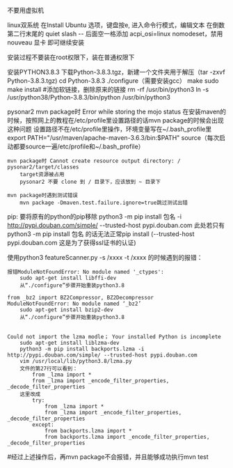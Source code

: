 不要用虚拟机

linux双系统
	在Install Ubuntu 选项，键盘按e, 进入命令行模式，编辑文本
	在倒数第二行末尾的 quiet slash -- 后面空一格添加 acpi_osi=linux nomodeset，禁用nouveau 显卡
	即可继续安装

安装过程不要装在root权限下，装在普通权限下

安装PYTHON3.8.3
	下载Python-3.8.3.tgz，新建一个文件夹用于解压（tar -zxvf Python-3.8.3.tgz)
	cd Python-3.8.3
	./configure（需要安装gcc）
	make
	sudo make install
	#添加软链接，删除原来的链接
	rm -rf /usr/bin/python3
	ln -s /usr/python38/Python-3.8.3/bin/python /usr/bin/python3

pysonar2 
	mvn package时 Error while storing the mojo status
		在安装maven的时候，按照网上的教程在/etc/profile里设置路径的话mvn package的时候会出现这种问题
		设置路径不在/etc/profile里操作，环境变量写在~/.bash_profile里
		export PATH="/usr/maven/apache-maven-3.6.3/bin:$PATH"
		source（每次启动都要source一遍/etc/profile和~/.bash_profile）
		
	mvn package时 Cannot create resource output directory: / pysonar2/target/classes
		target资源被占用
		pysonar2 不要 clone 到 / 目录下，应该放到 ~ 目录下

	mvn package时遇到测试错误
		mvn package -Dmaven.test.failure.ignore=true跳过测试出错

pip:
	要将原有的python的pip移除
	python3 -m pip install 包名 -i http://pypi.douban.com/simple/ --trusted-host pypi.douban.com
	此处若只有python3 -m pip install 包名 的话无法正常pip install
	(--trusted-host pypi.douban.com 这是为了获得ssl证书的认证)

使用python3 featureScanner.py -s /xxxx -t /xxxx 的时候遇到的报错：

	报错ModuleNotFoundError: No module named '_ctypes':
		sudo apt-get install libffi-dev
		从“./configure”步骤开始重装python3.8

	from _bz2 import BZ2Compressor, BZ2Decompressor
	ModuleNotFoundError: No module named ‘_bz2’
		sudo apt-get install bzip2-dev
		从“./configure”步骤开始重装python3.8


	Could not import the lzma modle； Your installed Python is incomplete
		sudo apt-get install liblzma-dev
		python3 -m pip install backports.lzma -i http://pypi.douban.com/simple/ --trusted-host pypi.douban.com
		vim /usr/local/lib/python3.8/lzma.py
		文件的第27行可以看到：
			from _lzma import *
			from _lzma import _encode_filter_properties, _decode_filter_properties
		这里改成
			try:
    			from _lzma import *
    			from _lzma import _encode_filter_properties, _decode_filter_properties
			except:
    			from backports.lzma import *
    			from backports.lzma import _encode_filter_properties, _decode_filter_properties

#经过上述操作后，再mvn package不会报错，并且能够成功执行mvn test
